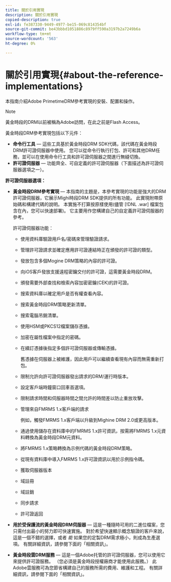 ```yaml
---
title: 關於引用實現
description: 關於引用實現
copied-description: true
exl-id: fe387330-9449-4977-be15-069c814354bf
source-git-commit: be43bbbd1051886c8979ff590a3197b2a7249b6a
workflow-type: tm+mt
source-wordcount: '563'
ht-degree: 0%

---
```


# 關於引用實現{#about-the-reference-implementations}

本指南介紹Adobe PrimetimeDRM參考實現的安裝、配置和操作。

>[!NOTE]
>
>黃金時段的DRM以前被稱為Adobe訪問，在此之前是Flash Access。

黃金時段DRM參考實現包括以下元件：

* **命令行工具**  — 這些工具基於黃金時段DRM SDK代碼，該代碼在黃金時段DRM許可證伺服器中使用。 您可以從命令行執行打包、許可和其他DRM任務，並可以在使用命令行工具和許可證伺服器之間進行無縫切換。
* **許可證伺服器**  — 功能齊全、可自定義的許可證伺服器（下面描述為許可證伺服器選項之一）。

**許可證伺服器選項：**

* **黃金時段DRM參考實現**  — 本指南的主題是，本參考實現的功能是強大的DRM許可證伺服器，它展示Mighi時段DRM SDK提供的所有功能。 此實現附帶原始碼和構建代碼的說明。 本實施不打算按原樣使用(儘管 [!DNL .war] 檔案包含在內，您可以快速部署)。 它主要用作您構建自己的自定義許可證伺服器的參考。

   許可證伺服器功能：

   * 使用資料庫驗證用戶名/密碼來管理驗證請求。
   * 管理許可證請求並確定應用許可證連結時正在頒發的許可證的類型。
   * 發放包含多個Mogine DRM策略的內容的許可證。
   * 向iOS客戶發放支援遠程密鑰交付的許可證，這需要黃金時段DRM。
   * 頒發需要外部查找和檢索內容加密密鑰(CEK)的許可證。
   * 搜索資料庫以確定用戶是否有權查看內容。
   * 搜索黃金時段DRM策略更新清單。
   * 搜索電腦吊銷清單。
   * 使用HSM或PKCS12檔案儲存憑據。
   * 加密在屬性檔案中指定的密碼。
   * 在續訂憑據後指定多個許可證伺服器或傳輸憑據。

      舊憑據在伺服器上被維護，因此用戶可以繼續查看現有內容而無需重新打包。
   * 限制允許向許可證伺服器發出請求的DRM/運行時版本。
   * 設定客戶端時鐘窗口回車首選項。
   * 限制請求時間和伺服器時間之間允許的時間差以防止重放攻擊。
   * 管理來自FMRMS 1.x客戶端的請求

      例如，觸發FMRMS 1.x客戶端以升級到Mighine DRM 2.0或更高版本。
   * 通過使用儲存在資料庫中的FMRMS 1.x許可資訊，按需將FMRMS 1.x元資料轉換為黃金時段DRM元資料。
   * 將FMRMS 1.x策略轉換為示例代碼的黃金時段DRM策略。
   * 從現有資料庫中導入FMRMS 1.x許可證資訊以用於示例指令碼。
   * 獲取伺服器版本
   * 域註冊
   * 域註銷
   * 同步請求
   * 許可證返回

* **用於受保護流的黃金時段DRM伺服器**  — 這是一種隨時可用的二進位檔案，您只需付出最小的努力即可快速實施。 對於希望快速顯示概念驗證的客戶來說，這是一個不錯的選擇，或者 *能* 如果您的定製DRM需求極小，則成為生產選項。 有關詳細資訊，請參閱下面的「相關資訊」。

* **黃金時段雲DRM服務**  — 這是一個Adobe托管的許可證伺服器，您可以使用它來提供許可證服務。 （您必須是黃金時段授權廠商才能使用此服務。） 此Adobe雲服務可為您節省構建自己的服務所需的費用、維護和工程。 有關詳細資訊，請參閱下面的「相關資訊」。

